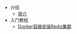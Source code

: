 * 介绍
  * [简介](markdown/中间件/Redis/简介.md)
* 入门教程
  * [Docker容器安装Redis集群](markdown/中间件/Redis/Docker容器安装Redis集群.md)
